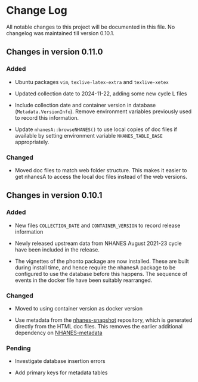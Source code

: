 
# Change Log

All notable changes to this project will be documented in this
file. No changelog was maintained till version 0.10.1.


## Changes in version 0.11.0

### Added

- Ubuntu packages `vim`, `texlive-latex-extra` and `texlive-xetex`

- Updated collection date to 2024-11-22, adding some new cycle L files

- Include collection date and container version in database
  (`Metadata.VersionInfo`).  Remove environment variables previously
  used to record this information.
  
- Update `nhanesA::browseNHANES()` to use local copies of doc files if
  available by setting environment variable `NHANES_TABLE_BASE`
  appropriately.

### Changed

- Moved doc files to match web folder structure. This makes it easier
  to get nhanesA to access the local doc files instead of the web
  versions.

## Changes in version 0.10.1

### Added

- New files `COLLECTION_DATE` and `CONTAINER_VERSION` to record
  release information

- Newly released upstream data from NHANES August 2021-23 cycle have
  been included in the release.

- The vignettes of the phonto package are now installed. These are
  built during install time, and hence require the nhanesA package to
  be configured to use the database before this happens. The sequence
  of events in the docker file have been suitably rearranged.

 
### Changed

- Moved to using container version as docker version

- Use metadata from the
  [nhanes-snapshot](https://github.com/deepayan/nhanes-snapshot)
  repository, which is generated directly from the HTML doc
  files. This removes the earlier additional dependency on 
  [NHANES-metadata](https://github.com/ccb-hms/NHANES-metadata)

### Pending

- Investigate database insertion errors

- Add primary keys for metadata tables

